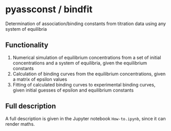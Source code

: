# pyassconst / bindfit
Determination of association/binding constants from titration data using any system of equilibria

## Functionality
1. Numerical simulation of equilibrium concentrations from a set of initial concentrations and a system of equilibria, given the equilibrium constants
2. Calculation of binding curves from the equilibrium concentrations, given a matrix of epsilon values
3. Fitting of calculated binding curves to experimental binding curves, given initial guesses of epsilon and equilibrium constants

## Full description
A full description is given in the Jupyter notebook `How-to.ipynb`, since it can render maths.
